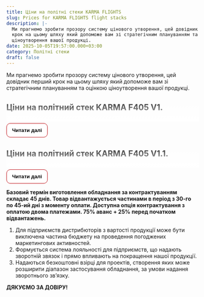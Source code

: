 ```yaml
---
title: Ціни на політні стеки KARMA FLIGHTS
slug: Prices for KARMA FLIGHTS flight stacks
description: |-
  Ми прагнемо зробити прозору систему цінового утворення, цей довідник перший
  крок на цьому шляху який допоможе вам зі стратегічним плануванням та оцінкою
  ціноутворення вашої продукці.
date: 2025-10-05T19:57:00.000+03:00
category: Політні стеки
draft: false
---
```

<style> 

body{ font-family: Montserrat; font-size:16px; padding-top:10px; padding-bottom:10px; } .article ol { list-style-type: none; counter-reset: num; margin: 0 0 0 45px; padding: 15px 0 5px 0; font-size: 16px; } .article ol li { position: relative; margin: 0 0 0 0; padding: 0 0 10px 0; line-height: 1.9; } .article ol li:before { content: counter(num); counter-increment: num; display: inline-block; position: absolute; top: -8px; left: -38px; width: 28px; height: 28px; background: #fff; color: #000; text-align: center; line-height: 28px; font-size: 18px; border-radius: 50%; border: 1px solid #ba0108; } .article h1{ font-family:Unbounded; font-size: 32px !important; line-height: 32px; padding-top:10px; padding-bottom:10px; } 

.article h2{ font-family: Montserrat; border-bottom:1px solid #ba0108; font-size: 24px; text-align: left; margin-top: 35px !important;
 font-weight: bold !important; 

 } 

.article h3{ font-family: Montserrat; font-size: 18px; line-height: 18px; font-weight: bold !important; text-align: center; margin-top: 30px; } 

</style>

<style>

:root{
  --rm-duration: 300ms;
  --rm-ease: cubic-bezier(.2,.6,.2,1);
  --rm-fade-height: 54px; /* висота напівпрозорого затемнення */
}



 .post{ max-width: 720px; margin: 24px auto; padding: 0 16px;}
.post h2{margin-top:30px;font-weight:bold;}
.readmore{ position: relative; }  
.readmore_content{ overflow: hidden; max-height: 0; transition: max-height var(--rm-duration) var(--rm-ease); } 
.readmore_fade{
  pointer-events: none;
  position: absolute;
  left: 0; right: 0; bottom: 42px; 
  height: var(--rm-fade-height);
  background: linear-gradient(to bottom, rgba(255,255,255,0), rgba(255,255,255,1));
  opacity: 1;
  transition: opacity 160ms ease-in-out;
}

.readmore_toggle{ display: inline-flex; align-items: center; gap: 8px; margin-top: 12px !important; padding: 10px 14px !important; border-radius: 10px; border: 1px solid #ba0108 !important; background: #fff; cursor: pointer; font-weight: 600; transition: transform 120ms ease, box-shadow 120ms ease; } 
.readmore_toggle:hover{ box-shadow: 0 2px 10px rgba(0,0,0,.06); } .readmore_toggle:active{ transform: translateY(1px); } 
.readmore.is-expanded .readmore_fade{ opacity: 0; } 
 @media (prefers-reduced-motion: reduce){ .readmore_content{ transition: none; } .readmore_fade{ transition: none; } .readmore_toggle{ transition: none; } } </style>

<p>Ми прагнемо зробити прозору систему цінового утворення, цей довідник перший
крок на цьому шляху який допоможе вам зі стратегічним плануванням та оцінкою
ціноутворення вашої продукці.</p>
<article class="post"> <h2>Ціни на політний стек KARMA F405 V1. </h2>
<div class="readmore" data-collapsed-height="180"> <div class="readmore_content" id="rm-1" aria-hidden="true"> 
<div class="article">
<h4 class="text-center">
<strong>
Рекомендована ціна BOX (упаковка 1шт.)&nbsp;&nbsp;&nbsp; &nbsp;&nbsp;      
70 USD</strong></h4>
<h4 class="text-center">
<strong>

Рекомендована ціна OEM (упаковка 20шт.)&nbsp;&nbsp;&nbsp;       67 USD</strong></h4>

<h3 class="text-center">ТАБЛИЦІ РОЗРАХУНКУ ВАРТОСТІ ПОЛІТНИХ СТЕКІВ </h3>

<div class="text-center">

![таблиця 1: ціни на політні стеки ](/img/price-1.jpg "вартість польотників")

![Ціни на політні стеки](/img/price-2.jpg "вартість польотних стеків")

![таблиця 3: Ціни на політні стеки](/img/price-3.jpg "вартість політних стеків")

<p> Всі ціни вказані з урахуванням ПДВ.</p>

</div>
</div>
</div>
<div class="text-center"><button class="readmore_toggle"  type="button"  aria-expanded="false" aria-controls="rm-1">Читати далі</button></div>
<div class="readmore_fade" aria-hidden="true"></div>
 

</div>
</article>
<article class="post"> <h2>Ціни на політний стек KARMA F405 V1.1.</h2>
<div class="readmore" data-collapsed-height="140"> 
<div class="readmore_content" id="rm-1" aria-hidden="true"> 
<div class="article">
<h4 class="text-center"><strong>Рекомендована ціна BOX (упаковка 1шт.)&nbsp;&nbsp;&nbsp; &nbsp;&nbsp;      
73 USD</strong></h4>
<h4 class="text-center">
<strong>Рекомендована ціна OEM (упаковка 20шт.)&nbsp;&nbsp;&nbsp;       70 USD</strong></h4>
<h3 class="text-center">ТАБЛИЦІ РОЗРАХУНКУ ВАРТОСТІ </h3>
 </div>
</div> 

<div class="text-center"><button class="readmore_toggle"  type="button"  aria-expanded="false" aria-controls="rm-1">Читати далі</button></div>


<div class="readmore_fade" aria-hidden="true"></div>

</div>
</article>
<div class="bg-[#F5F5F5] px-[30px] pr-[35px] py-4">
<p id="інструкція" class="text-center"><strong>Базовий термін виготовлення обладнання за контрактуванням складає 45 днів.
 Товар відвантажується частинами в період з 30-го по 45-ий дні з моменту оплати.
 Доступна опція контрактування з оплатою двома платежами.
 75% аванс + 25% перед початком відвантажень.</strong></p>
    
<ol><li>Для підприємств дистрибюторів з вартості продукції може бути виключена частина бюджету на проведення погоджених маркетингових активностей.  </li><li>Формується система лояльності для підприємств, що надають зворотній звязок і прямо впливають на покращення нашої продукції.</li>
<li>Надаються безкоштовні взірці для проектів, створення яких може розширити діапазон застосування обладнання, за умови надання зворотнього зв’язку.</li>
</ol></div>
<p id="інструкція" class="text-center"><strong>ДЯКУЄМО ЗА ДОВІРУ!</strong></p>
<script>
;(function(){
  const components = document.querySelectorAll('.readmore');
  components.forEach((root, idx) => { 
    const content = root.querySelector('.readmore_content'); 
    const btn = root.querySelector('.readmore_toggle'); 
    const fade = root.querySelector('.readmore_fade'); 
    const collapsed = Math.max( 
      0, 
      parseInt(root.getAttribute('data-collapsed-height') || '160', 10) 
    ); 
    // Ініціалізація згорнутого стану 
    content.style.maxHeight = collapsed + 'px'; 
    content.setAttribute('aria-hidden', 'true'); 
    btn.setAttribute('aria-expanded', 'false'); 
    const labelOpen = 'Читати далі'; 
    const labelClose = 'Згорнути'; 
    btn.textContent = labelOpen; 
    let isAnimating = false; 
    let expanded = false; 
    const open = () => { 
      if (isAnimating || expanded) return; 
      isAnimating = true; 
      root.classList.add('is-expanded'); 
      // Початок: з поточного (collapsed px) до фактичної висоти контенту 
      const startHeight = content.offsetHeight; 
      content.style.maxHeight = startHeight + 'px'; // фіксуємо, щоб плавно перейти 
      // У наступному кадрі виставимо кінцеве значення 
      requestAnimationFrame(() => { 
        const target = content.scrollHeight; 
        content.style.maxHeight = target + 'px'; 
      }); 
      const onEnd = (e) => { 
        if (e.propertyName !== 'max-height') return; 
        content.style.maxHeight = 'none'; // знімаємо обмеження після анімації 
        content.removeEventListener('transitionend', onEnd); 
        btn.setAttribute('aria-expanded', 'true'); 
        content.setAttribute('aria-hidden', 'false'); 
        btn.textContent = labelClose; 
        isAnimating = false; 
        expanded = true; 
      }; 
      content.addEventListener('transitionend', onEnd); 
    }; 
    const close = () => { 
      if (isAnimating || !expanded) return; 
      isAnimating = true; 
      root.classList.remove('is-expanded'); 
      // З none → в конкретне число: спочатку зафіксуємо поточну висоту 
      const startHeight = content.scrollHeight; 
      content.style.maxHeight = startHeight + 'px'; 
      // У наступному кадрі стиснемо до collapsed px 
      requestAnimationFrame(() => { 
        content.style.maxHeight = collapsed + 'px'; 
      }); 
      const onEnd = (e) => { 
        if (e.propertyName !== 'max-height') return; 
        content.removeEventListener('transitionend', onEnd); 
        btn.setAttribute('aria-expanded', 'false'); 
        content.setAttribute('aria-hidden', 'true'); 
        btn.textContent = labelOpen; 
        isAnimating = false; 
        expanded = false; 
      }; 
      content.addEventListener('transitionend', onEnd); 
    }; 
    btn.addEventListener('click', () => (expanded ? close() : open())); 
    // Підтримка ресайзу: якщо блок розгорнутий, оновлюємо max-height до актуального scrollHeight 
    let resizeRaf = null; 
    window.addEventListener('resize', () => { 
      if (!expanded || isAnimating) return; 
      if (resizeRaf) cancelAnimationFrame(resizeRaf); 
      resizeRaf = requestAnimationFrame(() => { 
        // Під час розгорнутого стану стоїть 'none' — коротко повернемо px, щоб анімовано адаптуватись 
        content.style.maxHeight = content.scrollHeight + 'px'; 
      });
    });
  });
})();
; 
</script>


